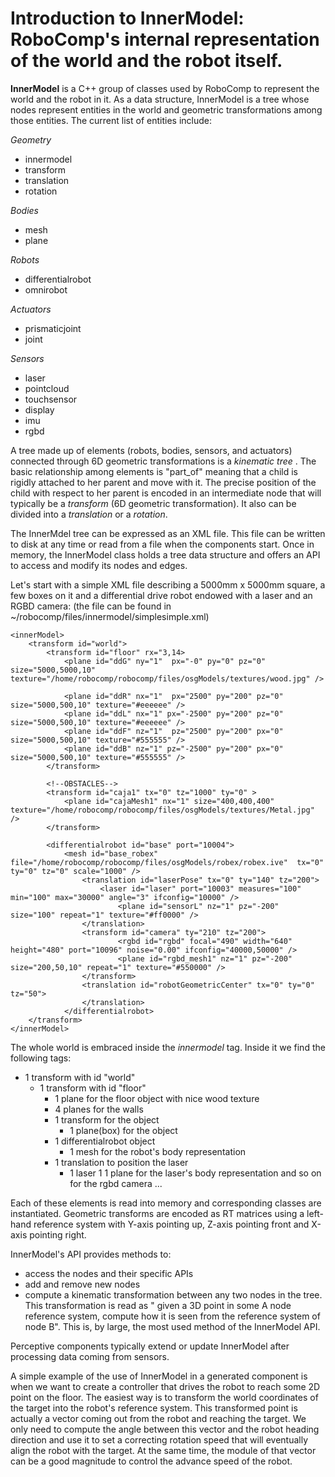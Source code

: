 # Introduction to InnerModel: RoboComp's internal representation of the world and the robot itself.

**InnerModel** is a C++ group of classes used by RoboComp to represent the world and the robot in it. As a data structure, InnerModel is a tree whose nodes represent entities in the world and geometric transformations among those entities. The current list of entities include:

*Geometry*
- innermodel
- transform
- translation
- rotation

*Bodies*
- mesh
- plane 

*Robots*
- differentialrobot
- omnirobot

*Actuators*
- prismaticjoint
- joint

*Sensors*
- laser
- pointcloud
- touchsensor
- display
- imu
- rgbd


A tree made up of elements (robots, bodies, sensors, and actuators) connected through 6D geometric transformations is a _kinematic tree_ . The basic relationship among elements is "part_of" meaning that a child is rigidly attached to her parent and move with it. The precise position of the child with respect to her parent is encoded in an intermediate node that will typically be a _transform_ (6D geometric transformation). It also can be divided into a _translation_ or a _rotation_.

The InnerMdel tree can be expressed as an XML file. This file can be written to disk at any time or read from a file when the components start. Once in memory, the InnerModel class holds a tree data structure and offers an API to access and modify its nodes and edges.

Let's start with a simple XML file describing a 5000mm x 5000mm square, a few boxes on it and a differential drive robot endowed with a laser and an RGBD camera: (the file can be found in ~/robocomp/files/innermodel/simplesimple.xml)

~~~~
<innerModel>
    <transform id="world">
        <transform id="floor" rx="3,14>
            <plane id="ddG" ny="1"  px="-0" py="0" pz="0" size="5000,5000,10" texture="/home/robocomp/robocomp/files/osgModels/textures/wood.jpg" /> 
            
            <plane id="ddR" nx="1"  px="2500" py="200" pz="0" size="5000,500,10" texture="#eeeeee" />
            <plane id="ddL" nx="1" px="-2500" py="200" pz="0" size="5000,500,10" texture="#eeeeee" />   
            <plane id="ddF" nz="1"  pz="2500" py="200" px="0" size="5000,500,10" texture="#555555" />
            <plane id="ddB" nz="1" pz="-2500" py="200" px="0" size="5000,500,10" texture="#555555" />
        </transform>

        <!--OBSTACLES-->
        <transform id="caja1" tx="0" tz="1000" ty="0" >
            <plane id="cajaMesh1" nx="1" size="400,400,400"  texture="/home/robocomp/robocomp/files/osgModels/textures/Metal.jpg" />
        </transform>
            
        <differentialrobot id="base" port="10004">
            <mesh id="base_robex" file="/home/robocomp/robocomp/files/osgModels/robex/robex.ive"  tx="0" ty="0" tz="0" scale="1000" />
                <translation id="laserPose" tx="0" ty="140" tz="200">
                    <laser id="laser" port="10003" measures="100" min="100" max="30000" angle="3" ifconfig="10000" />
                        <plane id="sensorL" nz="1" pz="-200" size="100" repeat="1" texture="#ff0000" /> 
                </translation>  
                <transform id="camera" ty="210" tz="200">
                        <rgbd id="rgbd" focal="490" width="640" height="480" port="10096" noise="0.00" ifconfig="40000,50000" />
                        <plane id="rgbd_mesh1" nz="1" pz="-200" size="200,50,10" repeat="1" texture="#550000" />
                </transform>
                <translation id="robotGeometricCenter" tx="0" ty="0" tz="50">
                </translation>
            </differentialrobot>
    </transform>
</innerModel>
~~~~
The whole world is embraced inside the _innermodel_ tag. Inside it we find the following tags:
- 1 transform with id "world"
  - 1 transform with id "floor"
    - 1 plane for the floor object with nice wood texture
    - 4 planes for the walls
    - 1 transform for the object
      - 1 plane(box) for the object
    - 1 differentialrobot object
        - 1 mesh for the robot's body representation
    - 1 translation to position the laser
      - 1 laser
        1 1 plane for the laser's body representation
      and so on for the rgbd camera ...
      
Each of these elements is read into memory and corresponding classes are instantiated. Geometric transforms are encoded as RT matrices using a left-hand reference system with Y-axis pointing up, Z-axis pointing front and X-axis pointing right.

InnerModel's API provides methods to:
- access the nodes and their specific APIs
- add and remove new nodes
- compute a kinematic transformation between any two nodes in the tree. This transformation is read as " given a 3D point in some A node reference system, compute how it is seen from the reference system of node B". This is, by large, the most used method of the InnerModel API.

Perceptive components typically extend or update InnerModel after processing data coming from sensors.

A simple example of the use of InnerModel in a generated component is when we want to create a controller that drives the robot to reach some 2D point on the floor. The easiest way is to transform the world coordinates of the target into the robot's reference system. This transformed point is actually a vector coming out from the robot and reaching the target. We only need to compute the angle between this vector and the robot heading direction and use it to set a correcting rotation speed that will eventually align the robot with the target. At the same time, the module of that vector can be a good magnitude to control the advance speed of the robot. 
